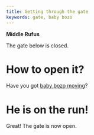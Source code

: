 ```yaml
---
title: Getting through the gate
keywords: gate, baby bozo
---
```


**Middle Rufus**

The gate below is closed.

# How to open it?
Have you got [baby bozo moving](010-babybozo.md)?

# He is on the run!
Great! The gate is now open.